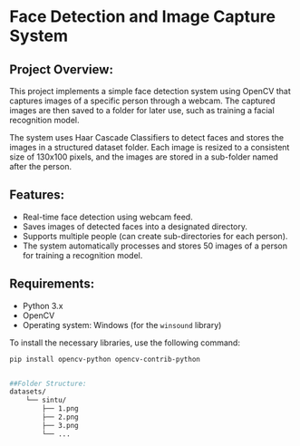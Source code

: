 # Face Detection and Image Capture System

## Project Overview:
This project implements a simple face detection system using OpenCV that captures images of a specific person through a webcam. The captured images are then saved to a folder for later use, such as training a facial recognition model.

The system uses Haar Cascade Classifiers to detect faces and stores the images in a structured dataset folder. Each image is resized to a consistent size of 130x100 pixels, and the images are stored in a sub-folder named after the person.

## Features:
- Real-time face detection using webcam feed.
- Saves images of detected faces into a designated directory.
- Supports multiple people (can create sub-directories for each person).
- The system automatically processes and stores 50 images of a person for training a recognition model.

## Requirements:
- Python 3.x
- OpenCV
- Operating system: Windows (for the `winsound` library)
  
To install the necessary libraries, use the following command:
```bash
pip install opencv-python opencv-contrib-python


##Folder Structure:
datasets/
    └── sintu/
        ├── 1.png
        ├── 2.png
        ├── 3.png
        └── ...
